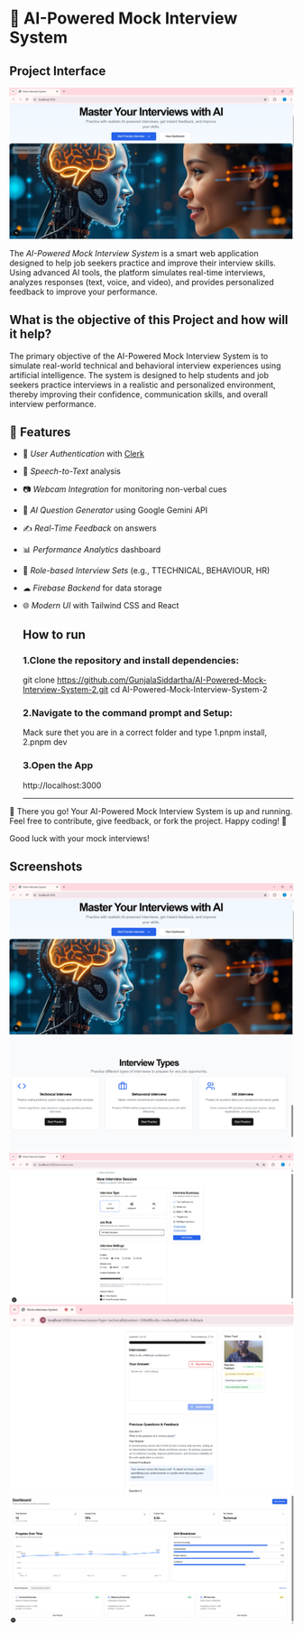 # 🤖 AI-Powered Mock Interview System

## Project Interface
![image alt](https://github.com/GunjalaSiddartha/AI-Powered-Mock-Interview-System-2/blob/d40b88cdd9fb8b8072674a05f238d9e4efdeb8bb/interface.png)


The *AI-Powered Mock Interview System* is a smart web application designed to help job seekers practice and improve their interview skills. Using advanced AI tools, the platform simulates real-time interviews, analyzes responses (text, voice, and video), and provides personalized feedback to improve your performance.

## What is the objective of this Project and how will it help?
The primary objective of the AI-Powered Mock Interview System is to simulate real-world technical and behavioral interview experiences using artificial intelligence. The system is designed to help students and job seekers practice interviews in a realistic and personalized environment, thereby improving their confidence, communication skills, and overall interview performance.

## 🚀 Features

- 🔐 *User Authentication* with [Clerk](https://clerk.dev/)
- 🎤 *Speech-to-Text* analysis
- 📷 *Webcam Integration* for monitoring non-verbal cues
- 🧠 *AI Question Generator* using Google Gemini API
- ✍ *Real-Time Feedback* on answers
- 📊 *Performance Analytics* dashboard
- 🧾 *Role-based Interview Sets* (e.g., TTECHNICAL, BEHAVIOUR, HR)
- ☁ *Firebase Backend* for data storage
- 🌐 *Modern UI* with Tailwind CSS and React

  ## How to run
  ### 1.Clone the repository and install dependencies:
    git clone https://github.com/GunjalaSiddartha/AI-Powered-Mock-Interview-System-2.git
    cd AI-Powered-Mock-Interview-System-2
  ### 2.Navigate to the command prompt and Setup:
    Mack sure thet you are in a correct folder and type
    1.pnpm install, 
    2.pnpm dev
  ### 3.Open the App
    http://localhost:3000

  ---

🎉 There you go! Your AI-Powered Mock Interview System is up and running.  
Feel free to contribute, give feedback, or fork the project. Happy coding! 🚀

Good luck with your mock interviews!
    


## Screenshots
![image alt](https://github.com/GunjalaSiddartha/AI-Powered-Mock-Interview-System-2/blob/d40b88cdd9fb8b8072674a05f238d9e4efdeb8bb/interface.png)
![image alt](https://github.com/GunjalaSiddartha/AI-Powered-Mock-Interview-System-2/blob/00b695398d3fd391a80aed6ea852fb5e6c69d658/interview_types.png)
![image alt](https://github.com/GunjalaSiddartha/AI-Powered-Mock-Interview-System-2/blob/ddd0b38daf511b0525be51a8193fb8f8e00fefda/new_interview_session.png)
![image alt](https://github.com/GunjalaSiddartha/AI-Powered-Mock-Interview-System-2/blob/575bd28f405ab8400c8410e25c338ee834970cba/interview_attending%20and%20result.png)
![image alt](https://github.com/GunjalaSiddartha/AI-Powered-Mock-Interview-System-2/blob/d33b55522f6fdbd6e15cb4f3b0524c94c763e204/performance_dashboard.png)
